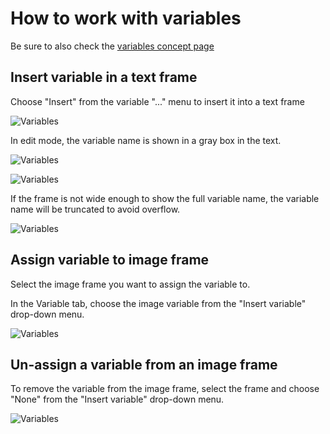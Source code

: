 # How to work with variables

Be sure to also check the [variables concept page](/GraFx_studio/concept/variables/)

## Insert variable in a text frame

Choose "Insert" from the variable "..." menu to insert it into a text frame

![Variables](https://chilipublishdocs.imgix.net/GraFx_studio/variables2.png)

In edit mode, the variable name is shown in a gray box in the text.

![Variables](https://chilipublishdocs.imgix.net/GraFx_studio/varshort2.png)

![Variables](https://chilipublishdocs.imgix.net/GraFx_studio/varshort1.png)

If the frame is not wide enough to show the full variable name, the variable name will be truncated to avoid overflow.

![Variables](https://chilipublishdocs.imgix.net/GraFx_studio/varshort3.png)


## Assign variable to image frame

Select the image frame you want to assign the variable to.

In the Variable tab, choose the image variable from the "Insert variable" drop-down menu.

![Variables](https://chilipublishdocs.imgix.net/GraFx_studio/how_to/var1.png)

## Un-assign a variable from an image frame

To remove the variable from the image frame, select the frame and choose "None" from the "Insert variable" drop-down menu.

![Variables](https://chilipublishdocs.imgix.net/GraFx_studio/how_to/var2.png)
